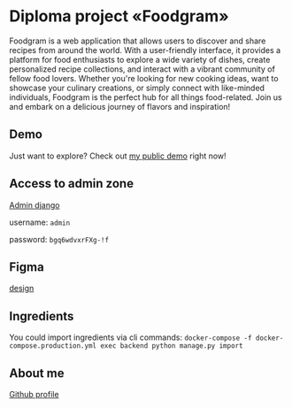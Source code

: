 # Diploma project «Foodgram»

Foodgram is a web application that allows users to discover and share recipes from around the world.
With a user-friendly interface, it provides a platform for food enthusiasts to explore a wide variety of dishes, create personalized recipe collections, and interact with a vibrant community of fellow food lovers.
Whether you're looking for new cooking ideas, want to showcase your culinary creations, or simply connect with like-minded individuals, Foodgram is the perfect hub for all things food-related.
Join us and embark on a delicious journey of flavors and inspiration!

## Demo

Just want to explore? Check out [my public demo](https://python.nomoredomainsrocks.ru) right now!

## Access to admin zone

[Admin django](https://python.nomoredomainsrocks.ru/admin)

username: `admin`

password: `bgq6wdvxrFXg-!f`

## Figma

[design](https://www.figma.com/file/HHEJ68zF1bCa7Dx8ZsGxFh/%D0%9F%D1%80%D0%BE%D0%B4%D1%83%D0%BA%D1%82%D0%BE%D0%B2%D1%8B%D0%B9-%D0%BF%D0%BE%D0%BC%D0%BE%D1%89%D0%BD%D0%B8%D0%BA-Final?node-id=0%3A)

## Ingredients 
You could import ingredients via cli commands:
`docker-compose -f docker-compose.production.yml exec backend python manage.py import`

## About me

[Github profile](https://github.com/mfilinov)
